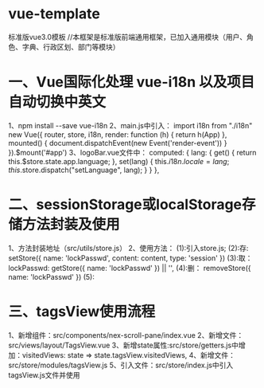 # vue-template

标准版vue3.0模板
//本框架是标准版前端通用框架，已加入通用模块（用户、角色、字典、行政区划、部门等模块）

# 一、Vue国际化处理 vue-i18n 以及项目自动切换中英文
1、npm install --save vue-i18n
2、main.js中引入：
    import i18n from "./i18n"
    new Vue({
    router,
    store,
    i18n,
    render: function (h) {
        return h(App)
    },
    mounted() {
        document.dispatchEvent(new Event('render-event'))
    }
    }).$mount('#app')
3、logoBar.vue文件中：
    computed: {
        lang: {
        get() {
            return this.$store.state.app.language;
        },
        set(lang) {
            this.$i18n.locale = lang;
            this.$store.dispatch("setLanguage", lang);
        }
        }
    },


# 二、sessionStorage或localStorage存储方法封装及使用
1、方法封装地址（src/utils/store.js）
2、使用方法：
    (1):引入store.js;
    (2):存:
        setStore({
            name: 'lockPasswd',
            content: content,
            type: 'session'
        })
    (3):取：
        lockPasswd: getStore({
            name: 'lockPasswd'
        }) || '',
    (4):删：
        removeStore({
            name: 'lockPasswd'
        })
    (5):


#  三、tagsView使用流程
1、新增组件：src/components/nex-scroll-pane/index.vue
2、新增文件：src/views/layout/TagsView.vue
3、新增state属性:src/store/getters.js中增加：visitedViews: state => state.tagsView.visitedViews,
4、新增文件：src/store/modules/tagsView.js
5、引入文件：src/store/index.js中引入tagsView.js文件并使用

